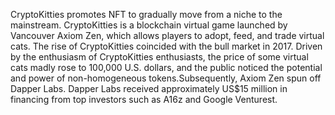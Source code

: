 CryptoKitties promotes NFT to gradually move from a niche to the mainstream. CryptoKitties is a blockchain virtual game launched by Vancouver Axiom Zen, which allows players to adopt, feed, and trade virtual cats. The rise of CryptoKitties coincided with the bull market in 2017\. Driven by the enthusiasm of CryptoKitties enthusiasts, the price of some virtual cats madly rose to 100,000 U.S. dollars, and the public noticed the potential and power of non-homogeneous tokens.Subsequently, Axiom Zen spun off Dapper Labs. Dapper Labs received approximately US$15 million in financing from top investors such as A16z and Google Venturest.